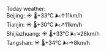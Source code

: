 Today weather:  
Beijing: ☀️   🌡️+33°C 🌬️↑11km/h  
Tianjin: ☀️   🌡️+30°C 🌬️↗11km/h  
Shijiazhuang: ☀️   🌡️+33°C 🌬️↘28km/h  
Tangshan: ☀️   🌡️+34°C 🌬️→8km/h  
